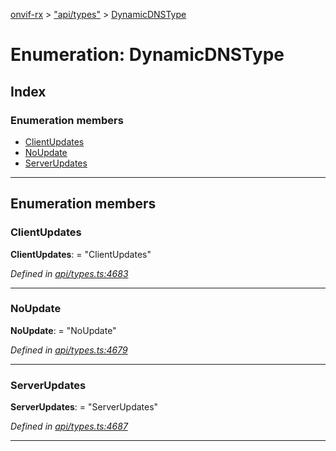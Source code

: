 [onvif-rx](../README.md) > ["api/types"](../modules/_api_types_.md) > [DynamicDNSType](../enums/_api_types_.dynamicdnstype.md)

# Enumeration: DynamicDNSType

## Index

### Enumeration members

* [ClientUpdates](_api_types_.dynamicdnstype.md#clientupdates)
* [NoUpdate](_api_types_.dynamicdnstype.md#noupdate)
* [ServerUpdates](_api_types_.dynamicdnstype.md#serverupdates)

---

## Enumeration members

<a id="clientupdates"></a>

###  ClientUpdates

**ClientUpdates**:  = "ClientUpdates"

*Defined in [api/types.ts:4683](https://github.com/patrickmichalina/onvif-rx/blob/d62cee9/src/api/types.ts#L4683)*

___
<a id="noupdate"></a>

###  NoUpdate

**NoUpdate**:  = "NoUpdate"

*Defined in [api/types.ts:4679](https://github.com/patrickmichalina/onvif-rx/blob/d62cee9/src/api/types.ts#L4679)*

___
<a id="serverupdates"></a>

###  ServerUpdates

**ServerUpdates**:  = "ServerUpdates"

*Defined in [api/types.ts:4687](https://github.com/patrickmichalina/onvif-rx/blob/d62cee9/src/api/types.ts#L4687)*

___

